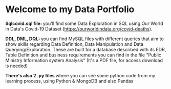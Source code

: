 # Welcome to my Data Portfolio

<b> Sqlcovid.sql file: </b> you'll find some Data Exploration in SQL using Our World in Data's Covid-19 Dataset (https://ourworldindata.org/covid-deaths).

<b> DDL, DML, DQL: </b> you can find MySQL files with different queries that aim to show skills regarding Data Definition, Data Manipulation and Data Querying/Exploration. These are built for a database described with its EDR, Table Definition and business requirements you can find in the file "Public Ministry Information system Analysis" (It's a PDF file, for access download is needed)

<b> There's also 2 .py files </b> where you can see some python code from my learning process, using Python & MongoDB and also Pandas
